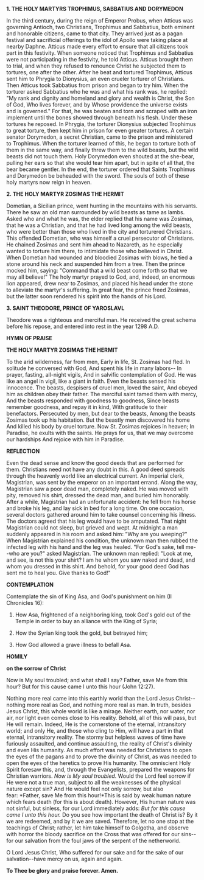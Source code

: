 
**1. THE HOLY MARTYRS TROPHIMUS, SABBATIUS AND DORYMEDON**

In the third century, during the reign of Emperor Probus, when Atticus was governing Antioch, two Christians, Trophimus and Sabbatius, both eminent and honorable citizens, came to that city. They arrived just as a pagan festival and sacrificial offerings to the idol of Apollo were taking place at nearby Daphne. Atticus made every effort to ensure that all citizens took part in this festivity. When someone noticed that Trophimus and Sabbatius were not participating in the festivity, he told Atticus. Atticus brought them to trial, and when they refused to renounce Christ he subjected them to tortures, one after the other. After he beat and tortured Trophimus, Atticus sent him to Phrygia to Dionysius, an even crueler torturer of Christians. Then Atticus took Sabbatius from prison and began to try him. When the torturer asked Sabbatius who he was and what his rank was, he replied: "My rank and dignity and homeland and glory and wealth is Christ, the Son of God, Who lives forever, and by Whose providence the universe exists and is governed." For that, he was beaten and torn and scraped with an iron implement until the bones showed through beneath his flesh. Under these tortures he reposed. In Phrygia, the torturer Dionysius subjected Trophimus to great torture, then kept him in prison for even greater tortures. A certain senator Dorymedon, a secret Christian, came to the prison and ministered to Trophimus. When the torturer learned of this, he began to torture both of them in the same way, and finally threw them to the wild beasts, but the wild beasts did not touch them. Holy Dorymedon even shouted at the she-bear, pulling her ears so that she would tear him apart, but in spite of all that, the bear became gentler. In the end, the torturer ordered that Saints Trophimus and Dorymedon be beheaded with the sword. The souls of both of these holy martyrs now reign in heaven.

**2. THE HOLY MARTYR ZOSIMAS THE HERMIT**

Dometian, a Sicilian prince, went hunting in the mountains with his servants. There he saw an old man surrounded by wild beasts as tame as lambs. Asked who and what he was, the elder replied that his name was Zosimas, that he was a Christian, and that he had lived long among the wild beasts, who were better than those who lived in the city and torturered Christians. This offended Dometian, who was himself a cruel persecutor of Christians. He chained Zosimas and sent him ahead to Nazareth, as he especially wanted to torture him there, to intimidate those who believed in Christ. When Dometian had wounded and bloodied Zosimas with blows, he tied a stone around his neck and suspended him from a tree. Then the prince mocked him, saying: "Command that a wild beast come forth so that we may all believe!" The holy martyr prayed to God, and, indeed, an enormous lion appeared, drew near to Zosimas, and placed his head under the stone to alleviate the martyr's suffering. In great fear, the prince freed Zosimas, but the latter soon rendered his spirit into the hands of his Lord.

**3. SAINT THEODORE, PRINCE OF YAROSLAVL**

Theodore was a righteous and merciful man. He received the great schema before his repose, and entered into rest in the year 1298 A.D.

**HYMN OF PRAISE**

**THE HOLY MARTYR ZOSIMAS THE HERMIT**

To the arid wilderness, far from men,
Early in life, St. Zosimas had fled.
In solitude he conversed with God,
And spent his life in many labors--
In prayer, fasting, all-night vigils,
And in salvific contemplation of God.
He was like an angel in vigil, like a giant in faith.
Even the beasts sensed his innocence.
The beasts, despisers of cruel men, loved the saint,
And obeyed him as children obey their father.
The merciful saint tamed them with mercy,
And the beasts responded with goodness to goodness,
Since beasts remember goodness, and repay it in kind,
With gratitude to their benefactors.
Persecuted by men, but dear to the beasts,
Among the beasts Zosimas took up his habitation.
But the beastly men discovered his home
And killed his body by cruel torture.
Now St. Zosimas rejoices in heaven;
In Paradise, he exults with the saints.
He prays for us, that we may overcome our hardships
And rejoice with him in Paradise.


**REFLECTION**


Even the dead sense and know the good deeds that are performed for them. Christians need not have any doubt in this. A good deed spreads through the heavenly world like an electrical current. An imperial clerk, Magistrian, was sent by the emperor on an important errand. Along the way, Magistrian saw a poor dead man, completely naked. He was moved with pity, removed his shirt, dressed the dead man, and buried him honorably. After a while, Magistrian had an unfortunate accident: he fell from his horse and broke his leg, and lay sick in bed for a long time. On one occasion, several doctors gathered around him to take counsel concerning his illness. The doctors agreed that his leg would have to be amputated. That night Magistrian could not sleep, but grieved and wept. At midnight a man suddenly appeared in his room and asked him: "Why are you weeping?" When Magistrian explained his condition, the unknown man then rubbed the infected leg with his hand and the leg was healed. "For God's sake, tell me--who are you?" asked Magistrian. The unknown man replied: "Look at me, and see, is not this your shirt? I am he whom you saw naked and dead, and whom you dressed in this shirt. And behold, for your good deed God has sent me to heal you. Give thanks to God!"



**CONTEMPLATION**


Contemplate the sin of King Asa, and God's punishment on him (II Chronicles 16):

1.  How Asa, frightened of a neighboring king, took God's gold out of the Temple in order to buy an alliance with the King of Syria;

1.  How the Syrian king took the gold, but betrayed him;

1.  How God allowed a grave illness to befall Asa.



**HOMILY**


**on the sorrow of Christ**


Now is My soul troubled; and what shall I say? Father, save Me from this hour? But for this cause came I unto this hour (John 12:27).

Nothing more real came into this earthly world than the Lord Jesus Christ--nothing more real as God, and nothing more real as man. In truth, besides Jesus Christ, this whole world is like a mirage. Neither earth, nor water, nor air, nor light even comes close to His reality. Behold, all of this will pass, but He will remain. Indeed, He is the cornerstone of the eternal, intransitory world; and only He, and those who cling to Him, will have a part in that eternal, intransitory reality. The stormy but helpless waves of time have furiously assaulted, and continue assaulting, the reality of Christ's divinity and even His humanity. As much effort was needed for Christians to open the eyes of the pagans and to prove the divinity of Christ, as was needed to open the eyes of the heretics to prove His humanity. The omniscient Holy Spirit foresaw this, and, through the Evangelists, prepared the weapons for Christian warriors. *Now is My soul troubled*. Would the Lord feel sorrow if He were not a true man, subject to all the weaknesses of the physical nature except sin? And He would feel not only sorrow, but also fear: *Father, save Me from this hour!*This is said by weak human nature which fears death (for this is about death). However, His human nature was not sinful, but sinless, for our Lord immediately adds: *But for this cause came I unto this hour.* Do you see how important the death of Christ is? By it we are redeemed, and by it we are saved. Therefore, let no one stop at the teachings of Christ; rather, let him take himself to Golgotha, and observe with horror the bloody sacrifice on the Cross that was offered for our sins--for our salvation from the foul jaws of the serpent of the netherworld.

O Lord Jesus Christ, Who suffered for our sake and for the sake of our salvation--have mercy on us, again and again.

**To Thee be glory and praise forever. Amen.**

